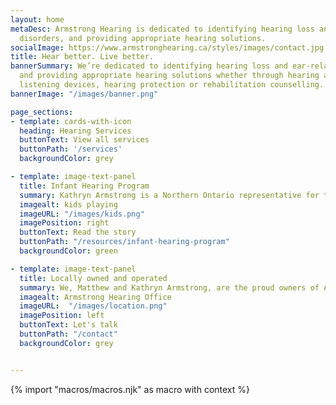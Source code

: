 ```yaml
---
layout: home
metaDesc: Armstrong Hearing is dedicated to identifying hearing loss and ear-related
  disorders, and providing appropriate hearing solutions.
socialImage: https://www.armstronghearing.ca/styles/images/contact.jpg
title: Hear better. Live better.
bannerSummary: We’re dedicated to identifying hearing loss and ear-related disorders,
  and providing appropriate hearing solutions whether through hearing aids, assistive
  listening devices, hearing protection or rehabilitation counselling.
bannerImage: "/images/banner.png"

page_sections:
- template: cards-with-icon
  heading: Hearing Services
  buttonText: View all services
  buttonPath: '/services'
  backgroundColor: grey

- template: image-text-panel
  title: Infant Hearing Program
  summary: Kathryn Armstrong is a Northern Ontario representative for the Infant Hearing Program. The Infant Hearing Program (IHP) is an early hearing detection and intervention (EHDI) program which includes; universal newborn hearing screening, surveillance screening of infants and children identified as having a risk factor(s) for late onset or progressive hearing loss, hearing assessment, intervention for infants and children identified with permanent hearing loss and family support.
  imagealt: kids playing
  imageURL: "/images/kids.png"
  imagePosition: right
  buttonText: Read the story
  buttonPath: "/resources/infant-hearing-program"
  backgroundColor: green

- template: image-text-panel
  title: Locally owned and operated
  summary: We, Matthew and Kathryn Armstrong, are the proud owners of Armstrong Hearing; an Audiology and Hearing Aid Clinic committed to helping those hard of hearing. We are located in central-downtown Sault Ste. Marie, Ontario with easy access, handicap accesible, and spacious parking.
  imagealt: Armstrong Hearing Office
  imageURL:  "/images/location.png"
  imagePosition: left
  buttonText: Let's talk
  buttonPath: "/contact"
  backgroundColor: grey


---
```

<!-- do not delete -->
{% import "macros/macros.njk" as macro with context %}
<!-- do not delete -->